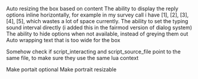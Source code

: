 Auto resizing the box based on content
The ability to display the reply options inline horizontally, for example in my survey call i have [1], [2], [3], [4], [5], which wastes a lot of space currently.
The ability to set the typing sound interval directly (i added this in the fairmod version of dialog system)
The ability to hide options when not available, instead of greying them out
Auto wrapping text that is too wide for the box

Somehow check if script_interacting and script_source_file point to the same file, to make sure they use the same lua context

Make portait optional
Make portrait resizable
